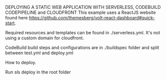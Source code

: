 DEPLOYING A STATIC WEB APPLICATION WITH SERVERLESS, CODEBUILD CODEPIPELINE and CLOUDFRONT
This example uses a ReactJS website found here https://github.com/themesberg/volt-react-dashboard#quick-start. 

Required resources and templates can be found in ./serverless.yml. It's not using a custom domain for cloudfront.

CodeBuild build steps and configurations are in ./buildspec folder and split between test.yml and deploy.yml

How to deploy.

Run sls deploy in the root folder
